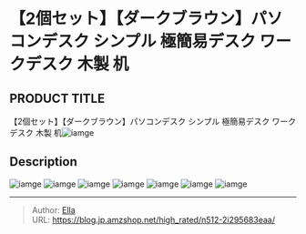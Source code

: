 # 【2個セット】【ダークブラウン】パソコンデスク シンプル 極簡易デスク ワークデスク 木製 机


## PRODUCT TITLE 

【2個セット】【ダークブラウン】パソコンデスク シンプル 極簡易デスク ワークデスク 木製 机![iamge](https://b2bfiles1.gigab2b.cn/image/wkseller/301/20220916_1a8a85f7c77e0e7806d1318227ee3504.jpeg)

## Description











![iamge](https://b2bfiles1.gigab2b.cn/image/wkseller/301/20220919_546521a27836374b67e6436de188ae21.jpg)
![iamge](https://b2bfiles1.gigab2b.cn/image/wkseller/301/20220919_08338de60a8904aeb977971d5e2b9533.jpg)
![iamge](https://b2bfiles1.gigab2b.cn/image/wkseller/301/20220919_61cb548fc35f6c7874713671271a2281.jpg)
![iamge](https://b2bfiles1.gigab2b.cn/image/wkseller/301/wf189982/20200330_bc85c5dbc69b7413f8bf402252e90d2c.jpg)
![iamge](https://b2bfiles1.gigab2b.cn/image/wkseller/301/20221027_01ecf7f777b79cfccef1b64f47a22640.jpg)
![iamge](https://b2bfiles1.gigab2b.cn/image/wkseller/301/20221027_52ac412d5762727e423eff52ea1a3daa.jpg)
![iamge](https://b2bfiles1.gigab2b.cn/image/wkseller/301/20221027_7d0efbc27c18a36ef2dfc59616bb76de.jpg)


---

> Author: [Ella](https://blog.jp.amzshop.net/)  
> URL: https://blog.jp.amzshop.net/high_rated/n512-2i295683eaa/  


